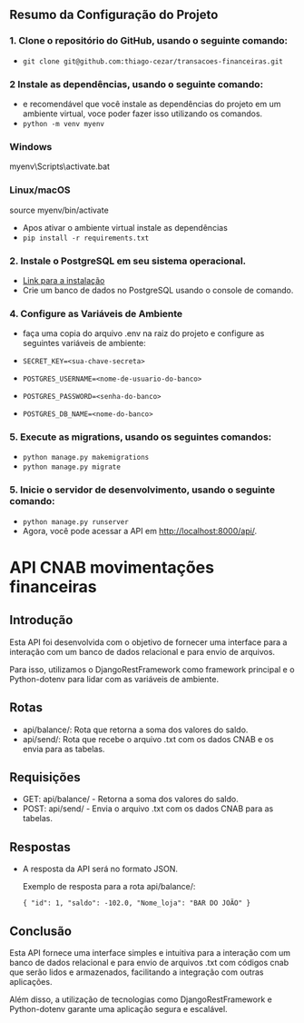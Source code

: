 ## Resumo da Configuração do Projeto

### 1. Clone o repositório do GitHub, usando o seguinte comando:

- `git clone git@github.com:thiago-cezar/transacoes-financeiras.git`

### 2 Instale as dependências, usando o seguinte comando:

- e recomendável que você instale as dependências do projeto em um ambiente virtual, voce poder fazer isso utilizando os comandos.
- `python -m venv myenv`

### Windows

myenv\Scripts\activate.bat

### Linux/macOS

source myenv/bin/activate

- Apos ativar o ambiente virtual instale as dependências
- `pip install -r requirements.txt`

### 2. Instale o PostgreSQL em seu sistema operacional.

- [Link para a instalação](https://www.postgresql.org/download/)
- Crie um banco de dados no PostgreSQL usando o console de comando.

### 4. Configure as Variáveis de Ambiente

- faça uma copia do arquivo .env na raiz do projeto e configure as seguintes variáveis de ambiente:

- `SECRET_KEY=<sua-chave-secreta>`
- `POSTGRES_USERNAME=<nome-de-usuario-do-banco>`
- `POSTGRES_PASSWORD=<senha-do-banco>`
- `POSTGRES_DB_NAME=<nome-do-banco>`

### 5. Execute as migrations, usando os seguintes comandos:

- `python manage.py makemigrations`
- `python manage.py migrate`

### 5. Inicie o servidor de desenvolvimento, usando o seguinte comando:

- `python manage.py runserver`
- Agora, você pode acessar a API em [http://localhost:8000/api/](http://localhost:8000/api/).

# API CNAB movimentações financeiras

## Introdução

Esta API foi desenvolvida com o objetivo de fornecer uma interface para a interação com um banco de dados relacional e para envio de arquivos.

Para isso, utilizamos o DjangoRestFramework como framework principal e o Python-dotenv para lidar com as variáveis de ambiente.

## Rotas

- api/balance/: Rota que retorna a soma dos valores do saldo.
- api/send/: Rota que recebe o arquivo .txt com os dados CNAB e os envia para as tabelas.

## Requisições

- GET: api/balance/ - Retorna a soma dos valores do saldo.
- POST: api/send/ - Envia o arquivo .txt com os dados CNAB para as tabelas.

## Respostas

- A resposta da API será no formato JSON.

  Exemplo de resposta para a rota api/balance/:

  `{
"id": 1,
"saldo": -102.0,
"Nome_loja": "BAR DO JOÃO"
}`

## Conclusão

Esta API fornece uma interface simples e intuitiva para a interação com um banco de dados relacional e para envio de arquivos .txt com códigos cnab que serão lidos e armazenados, facilitando a integração com outras aplicações.

Além disso, a utilização de tecnologias como DjangoRestFramework e Python-dotenv garante uma aplicação segura e escalável.
